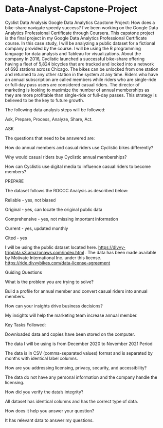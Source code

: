 # Data-Analyst-Capstone-Project
Cyclist Data Analysis
Google Data Analytics Capstone Project: How does a bike-share navigate speedy success?
I've been working on the Google Data Analytics Professional Certificate through Coursera. This capstone project is the final project in my Google Data Analytics Professional Certificate course. In this case study, I will be analyzing a public dataset for a fictional company provided by the course. I will be using the R programming language for data analysis and Tableau for visualizations.
About the company
In 2016, Cyclistic launched a successful bike-share offering having a fleet of 5,824 bicycles that are tracked and locked into a network of 692 stations across Chicago. The bikes can be unlocked from one station and returned to any other station in the system at any time.
Riders who have an annual subscription are called members while riders who are single-ride or full-day pass users are considered casual riders.
The director of marketing is looking to maximize the number of annual memberships as they are more profitable than single-ride or full-day passes. This strategy is believed to be the key to future growth.


The following data analysis steps will be followed:

Ask, Prepare, Process, Analyze, Share, Act.


ASK

The questions that need to be answered are:

How do annual members and casual riders use Cyclistic bikes differently?

Why would casual riders buy Cyclistic annual memberships?

How can Cyclistic use digital media to influence casual riders to become members?

PREPARE

The dataset follows the ROCCC Analysis as described below:

Reliable - yes, not biased

Original - yes, can locate the original public data

Comprehensive - yes, not missing important information

Current - yes, updated monthly

Cited - yes

I will be using the public dataset located here. https://divvy-tripdata.s3.amazonaws.com/index.html . The data has been made available by Motivate International Inc. under this license. https://ride.divvybikes.com/data-license-agreement

Guiding Questions

What is the problem you are trying to solve?

Build a profile for annual member and convert casual riders into annual members.

How can your insights drive business decisions?

My insights will help the marketing team increase annual member.

Key Tasks Followed:

Downloaded data and copies have been stored on the computer.

The data I will be using is from December 2020 to November 2021 Period

The data is in CSV (comma-separated values) format and is separated by months with identical label columns.

 How are you addressing licensing, privacy, security, and accessibility?

The data do not have any personal information and the company handle the licensing.

How did you verify the data’s integrity?

All dataset has identical columns and has the correct type of data.

How does it help you answer your question?

It has relevant data to answer my questions.
